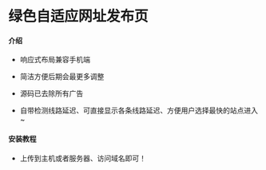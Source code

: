# 绿色自适应网址发布页

#### 介绍

- 响应式布局兼容手机端

- 简洁方便后期会最更多调整

- 源码已去除所有广告

- 自带检测线路延迟、可直接显示各条线路延迟、方便用户选择最快的站点进入~


#### 安装教程

- 上传到主机或者服务器、访问域名即可！
